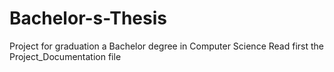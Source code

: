 # Bachelor-s-Thesis
Project for graduation a Bachelor degree in Computer Science
Read first the Project_Documentation file
